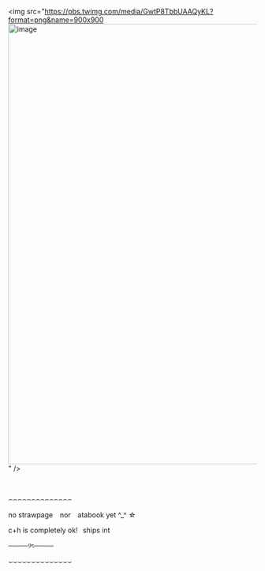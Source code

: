 <img src="https://pbs.twimg.com/media/GwtP8TbbUAAQyKL?format=png&name=900x900<img width="573" height="892" alt="image" src="https://github.com/user-attachments/assets/a73935a5-3bcb-4794-94db-486af176e521" />
" />

⠀ ⠀ ⠀ ⠀ ⠀ ⠀ ⠀ ⠀ ⠀ ⠀ ⠀ ⠀ ⠀ ⠀ ⠀ ⠀ ⠀ ⠀ ⠀ ⠀ ⠀ ⠀ ⠀ ⠀ ⠀ ⠀ ⠀ ⠀ ⠀

⌢⌢⌢⌢⌢⌢⌢⌢⌢⌢⌢⌢⌢⌢

no strawpage⠀ nor⠀ atabook yet ^_^ ☆

c+h is completely ok!⠀ships int

────୨ৎ────

⌣⌣⌣⌣⌣⌣⌣⌣⌣⌣⌣⌣⌣⌣
